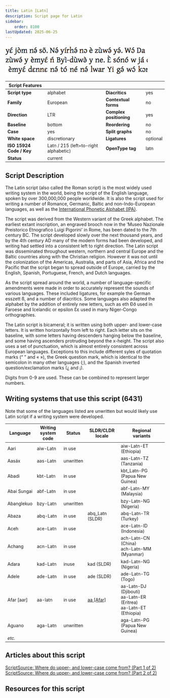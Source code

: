 ```yaml
---
title: Latin [Latn]
description: Script page for Latin
sidebar:
    order: 8100
lastUpdated: 2025-06-25
---
```


![Latin sample](images/latn-sample.png)

**Script Features** |     |     |     |
------------------- | --- | --- | --- |
**Script type** | alphabet            | **Diacritics** | yes |
**Family** | European                 | **Contextual forms** | no |
**Direction** | LTR                   | **Complex positioning** | yes |
**Baseline** | bottom                 | **Reordering** | no |
**Case** | yes                        | **Split graphs** | no |
**White space** | discretionary       | **Ligatures** | optional |
**ISO 15924 Code / Key** | Latn / 215 (left=to-right alphabetic) | **OpenType tag** | latn |
**Status** | current | | |

## Script Description

The Latin script (also called the Roman script) is the most widely used writing system in the world, being the script of the English language, spoken by over 300,000,000 people worldwide. It is also the script used for writing a number of Romance, Germanic, Baltic and non-Indo-European languages, as well as the [International Phonetic Alphabet (IPA)](https://scriptsource.org/entry/ucgb77fkvh).

The script was derived from the Western variant of the Greek alphabet. The earliest extant inscription, an engraved brooch now in the ‘Museo Nazionale Preistorico Etnografico Luigi Pigorini’ in Rome, has been dated to the 7th century BC. The script developed slowly over the next thousand years, and by the 4th century AD many of the modern forms had been developed, and writing had settled into a consistent left to right direction. The Latin script was disseminated throughout western, northern and central Europe and the Baltic countries along with the Christian religion. However it was not until the colonization of the Americas, Australia, and parts of Asia, Africa and the Pacific that the script began to spread outside of Europe, carried by the English, Spanish, Portuguese, French, and Dutch languages.

As the script spread around the world, a number of language-specific amendments were made in order to accurately represent the sounds of various languages. These included ligatures, for example the German esszett ß, and a number of diacritics. Some languages also adapted the alphabet by the addition of entirely new letters, such as eth Ðð used in Faroese and Icelandic or epsilon Ɛɛ used in many Niger-Congo orthographies.

The Latin script is bicameral; it is written using both upper- and lower-case letters. It is written horizontally from left to right. Each letter sits on the baseline, with some letters having descenders hanging below the baseline, and some having ascenders protruding beyond the x-height. The script also uses a set of punctuation, which is almost entirely consistent across European languages. Exceptions to this include different syles of quotation marks (“ ” and « »), the Greek question mark, which is identical to the semicolon in many other languages (;), and the Spanish inverted question/exclamation marks (¿ and ¡).

Digits from 0-9 are used. These can be combined to represent larger numbers.

## Writing systems that use this script (6431)

Note that some of the languages listed are unwritten but would likely use Latin script if a writing system were developed.

Language | Writing system<br>code | Status | SLDR/CLDR<br>locale | Regional<br>variants |
-------- | ---------------------- | ------ | ------------------- | -------------------- |
Aari | aiw-Latn | in use | | aiw-Latn-ET (Ethiopia) |
Aasáx | aas-Latn | unwritten | | aas-Latn-TZ (Tanzania) |
Abadi | kbt-Latn | in use | | kbt_Latn-PG (Papua New Guinea) |
Abai Sungai | abf-Latn | in use | | abf-Latn-MY (Malaysia) |
Abanglekuo | bzy-Latn | unwritten | | bzy-Latn-NG (Nigeria) |
Abaza | abq-Latn | in use | abq_Latn (SLDR) | abq-Latn-TR (Turkey) |
Aceh | ace-Latn | in use | | ace-Latn-ID (Indonesia)|
Achang | acn-Latn | in use | | ach-Latn-CN (China)<br>ach-Latn-MM (Myanmar)|
Adara | kad-Latn | inuse | kad (SLDR) | kad-Latn-NG (Nigeria) |
Adele | ade-Latn | in use | ade (SLDR) | ade-Latn-TG (Togo) |
Afar \[aar\] | aa-latn | in use | [aa \[Afar\]](https://unicode.org/cldr/charts/47/summary/aa.html) | aa-Latn-DJ (Djibouti)<br>aa-Latn-ER (Eritrea)<br>aa-Latn-ET (Ethiopia)|
Aguano | aga-Latn | unwritten| | aga-Latn-PG (Papua New Guinea) |
_etc._ | | |

## Articles about this script

[ScriptSource: Where do upper- and lower-case come from? (Part 1 of 2)](https://scriptsource.org/cms/scripts/page.php?item_id=entry_detail&uid=a5aqyqlztp)
[ScriptSource: Where do upper- and lower-case come from? (Part 2 of 2)](https://scriptsource.org/cms/scripts/page.php?item_id=entry_detail&uid=d8mn7ztlj4)

## Resources for this script